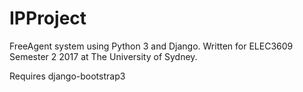 # IPProject

FreeAgent system using Python 3 and Django. Written for ELEC3609 Semester 2
2017 at The University of Sydney.

Requires django-bootstrap3
